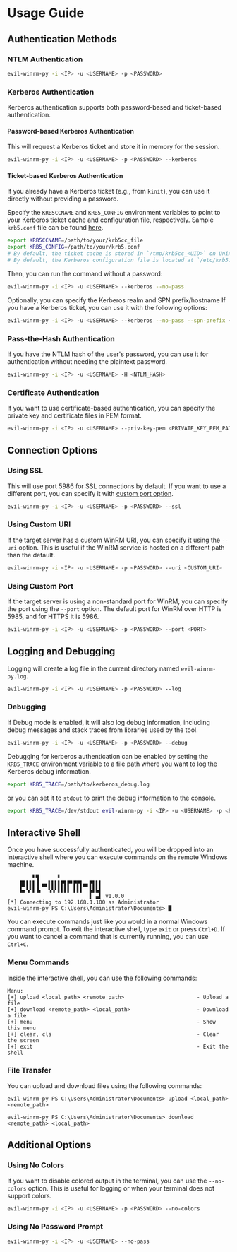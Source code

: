 # Usage Guide

## Authentication Methods

### NTLM Authentication

```bash
evil-winrm-py -i <IP> -u <USERNAME> -p <PASSWORD>
```

### Kerberos Authentication

Kerberos authentication supports both password-based and ticket-based authentication.

#### Password-based Kerberos Authentication

This will request a Kerberos ticket and store it in memory for the session.

```bash
evil-winrm-py -i <IP> -u <USERNAME> -p <PASSWORD> --kerberos
```

#### Ticket-based Kerberos Authentication

If you already have a Kerberos ticket (e.g., from `kinit`), you can use it directly without providing a password.

Specify the `KRB5CCNAME` and `KRB5_CONFIG` environment variables to point to your Kerberos ticket cache and configuration file, respectively. Sample `krb5.conf` file can be found [here](sample/krb5.conf).

```bash
export KRB5CCNAME=/path/to/your/krb5cc_file
export KRB5_CONFIG=/path/to/your/krb5.conf
# By default, the ticket cache is stored in `/tmp/krb5cc_<UID>` on Unix-like systems.
# By default, the Kerberos configuration file is located at `/etc/krb5.conf` on Unix-like systems.
```

Then, you can run the command without a password:

```bash
evil-winrm-py -i <IP> -u <USERNAME> --kerberos --no-pass
```

Optionally, you can specify the Kerberos realm and SPN prefix/hostname
If you have a Kerberos ticket, you can use it with the following options:

```bash
evil-winrm-py -i <IP> -u <USERNAME> --kerberos --no-pass --spn-prefix <SPN_PREFIX> --spn-hostname <SPN_HOSTNAME>
```

### Pass-the-Hash Authentication

If you have the NTLM hash of the user's password, you can use it for authentication without needing the plaintext password.

```bash
evil-winrm-py -i <IP> -u <USERNAME> -H <NTLM_HASH>
```

### Certificate Authentication

If you want to use certificate-based authentication, you can specify the private key and certificate files in PEM format.

```bash
evil-winrm-py -i <IP> -u <USERNAME> --priv-key-pem <PRIVATE_KEY_PEM_PATH> --cert-pem <CERT_PEM_PATH>
```

## Connection Options

### Using SSL

This will use port 5986 for SSL connections by default. If you want to use a different port, you can specify it with [custom port option](#using-custom-port).

```bash
evil-winrm-py -i <IP> -u <USERNAME> -p <PASSWORD> --ssl
```

### Using Custom URI

If the target server has a custom WinRM URI, you can specify it using the `--uri` option. This is useful if the WinRM service is hosted on a different path than the default.

```bash
evil-winrm-py -i <IP> -u <USERNAME> -p <PASSWORD> --uri <CUSTOM_URI>
```

### Using Custom Port

If the target server is using a non-standard port for WinRM, you can specify the port using the `--port` option. The default port for WinRM over HTTP is 5985, and for HTTPS it is 5986.

```bash
evil-winrm-py -i <IP> -u <USERNAME> -p <PASSWORD> --port <PORT>
```

## Logging and Debugging

Logging will create a log file in the current directory named `evil-winrm-py.log`.

```bash
evil-winrm-py -i <IP> -u <USERNAME> -p <PASSWORD> --log
```

### Debugging

If Debug mode is enabled, it will also log debug information, including debug messages and stack traces from libraries used by the tool.

```bash
evil-winrm-py -i <IP> -u <USERNAME> -p <PASSWORD> --debug
```

Debugging for kerberos authentication can be enabled by setting the `KRB5_TRACE` environment variable to a file path where you want to log the Kerberos debug information.

```bash
export KRB5_TRACE=/path/to/kerberos_debug.log
```

or you can set it to `stdout` to print the debug information to the console.

```bash
export KRB5_TRACE=/dev/stdout evil-winrm-py -i <IP> -u <USERNAME> -p <PASSWORD> --kerberos
```

## Interactive Shell

Once you have successfully authenticated, you will be dropped into an interactive shell where you can execute commands on the remote Windows machine.

```
        ▘▜      ▘
    █▌▌▌▌▐ ▄▖▌▌▌▌▛▌▛▘▛▛▌▄▖▛▌▌▌
    ▙▖▚▘▌▐▖  ▚▚▘▌▌▌▌ ▌▌▌  ▙▌▙▌
                          ▌ ▄▌ v1.0.0
[*] Connecting to 192.168.1.100 as Administrator
evil-winrm-py PS C:\Users\Administrator\Documents> █
```

You can execute commands just like you would in a normal Windows command prompt. To exit the interactive shell, type `exit` or press `Ctrl+D`.
If you want to cancel a command that is currently running, you can use `Ctrl+C`.

### Menu Commands

Inside the interactive shell, you can use the following commands:

```
Menu:
[+] upload <local_path> <remote_path>                       - Upload a file
[+] download <remote_path> <local_path>                     - Download a file
[+] menu                                                    - Show this menu
[+] clear, cls                                              - Clear the screen
[+] exit                                                    - Exit the shell
```

### File Transfer

You can upload and download files using the following commands:

```
evil-winrm-py PS C:\Users\Administrator\Documents> upload <local_path> <remote_path>
```

```
evil-winrm-py PS C:\Users\Administrator\Documents> download <remote_path> <local_path>
```

## Additional Options

### Using No Colors

If you want to disable colored output in the terminal, you can use the `--no-colors` option. This is useful for logging or when your terminal does not support colors.

```bash
evil-winrm-py -i <IP> -u <USERNAME> -p <PASSWORD> --no-colors
```

### Using No Password Prompt

```bash
evil-winrm-py -i <IP> -u <USERNAME> --no-pass
```
